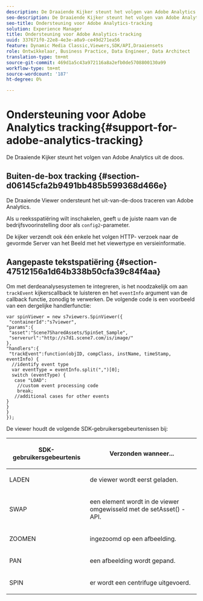 ```yaml
---
description: De Draaiende Kijker steunt het volgen van Adobe Analytics uit de doos.
seo-description: De Draaiende Kijker steunt het volgen van Adobe Analytics uit de doos.
seo-title: Ondersteuning voor Adobe Analytics-tracking
solution: Experience Manager
title: Ondersteuning voor Adobe Analytics-tracking
uuid: 337671f0-22e8-4e3e-a0a9-ce49d271ea56
feature: Dynamic Media Classic,Viewers,SDK/API,Draaiensets
role: Ontwikkelaar, Business Practice, Data Engineer, Data Architect
translation-type: tm+mt
source-git-commit: 469d1a5c43a972116a8a2efb0de5708800130a99
workflow-type: tm+mt
source-wordcount: '187'
ht-degree: 0%

---
```



# Ondersteuning voor Adobe Analytics tracking{#support-for-adobe-analytics-tracking}

De Draaiende Kijker steunt het volgen van Adobe Analytics uit de doos.

## Buiten-de-box tracking {#section-d06145cfa2b9491bb485b599368d466e}

De Draaiende Viewer ondersteunt het uit-van-de-doos traceren van Adobe Analytics.

Als u reeksspatiëring wilt inschakelen, geeft u de juiste naam van de bedrijfsvoorinstelling door als `config2`-parameter.

De kijker verzendt ook één enkele het volgen HTTP- verzoek naar de gevormde Server van het Beeld met het viewertype en versieinformatie.

## Aangepaste tekstspatiëring {#section-47512156a1d64b338b50cfa39c84f4aa}

Om met derdeanalysesystemen te integreren, is het noodzakelijk om aan `trackEvent` kijkerscallback te luisteren en het `eventInfo` argument van de callback functie, zonodig te verwerken. De volgende code is een voorbeeld van een dergelijke handlerfunctie:

```
var spinViewer = new s7viewers.SpinViewer({ 
 "containerId":"s7viewer", 
"params":{ 
 "asset":"Scene7SharedAssets/SpinSet_Sample", 
 "serverurl":"http://s7d1.scene7.com/is/image/" 
}, 
"handlers":{ 
 "trackEvent":function(objID, compClass, instName, timeStamp, eventInfo) { 
  //identify event type 
  var eventType = eventInfo.split(",")[0]; 
  switch (eventType) { 
   case "LOAD": 
    //custom event processing code 
    break; 
   //additional cases for other events 
} 
} 
} 
});
```

De viewer houdt de volgende SDK-gebruikersgebeurtenissen bij:

<table id="table_5D090E6614974D968E1A93B5727D859C"> 
 <thead> 
  <tr> 
   <th colname="col1" class="entry"> <p>SDK-gebruikersgebeurtenis </p> </th> 
   <th colname="col2" class="entry"> <p>Verzonden wanneer... </p> </th> 
  </tr> 
 </thead>
 <tbody> 
  <tr> 
   <td colname="col1"> <p> <span class="codeph"> LADEN  </span> </p> </td> 
   <td colname="col2"> <p>de viewer wordt eerst geladen. </p> </td> 
  </tr> 
  <tr> 
   <td colname="col1"> <p> <span class="codeph"> SWAP  </span> </p> </td> 
   <td colname="col2"> <p>een element wordt in de viewer omgewisseld met de <span class="codeph"> setAsset() </span>-API. </p> </td> 
  </tr> 
  <tr> 
   <td colname="col1"> <p> <span class="codeph"> ZOOMEN  </span> </p> </td> 
   <td colname="col2"> <p> ingezoomd op een afbeelding. </p> </td> 
  </tr> 
  <tr> 
   <td colname="col1"> <p> <span class="codeph"> PAN  </span> </p> </td> 
   <td colname="col2"> <p>een afbeelding wordt gepand. </p> </td> 
  </tr> 
  <tr> 
   <td colname="col1"> <p> <span class="codeph"> SPIN  </span> </p> </td> 
   <td colname="col2"> <p> er wordt een centrifuge uitgevoerd. </p> </td> 
  </tr> 
 </tbody> 
</table>

